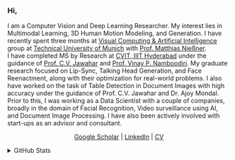 ### Hi, 
I am a Computer Vision and Deep Learning Researcher. My interest lies in Multimodal Learning, 3D Human Motion Modeling, and Generation. 
I have recently spent three months at <a href="https://niessnerlab.org/" target="_blank">Visual Computing & Artificial Intelligence</a> group at <a href="https://www.tum.de" target="_blank">Technical University of Munich</a> with <a href="https://niessnerlab.org/members/matthias_niessner/profile.html" target="_blank">Prof. Matthias Nießner</a>. 
<br>
I have completed MS by Research at <a href="http://cvit.iiit.ac.in/" target="_blank">CVIT, IIIT
Hyderabad</a> under the guidance of <a href="https://faculty.iiit.ac.in/~jawahar/index.html"
target="_blank">Prof. C.V. Jawahar</a> and <a href="https://vinaypn.github.io/"
target="_blank">Prof. Vinay P. Namboodiri</a>.  My graduate research focused on
Lip-Sync, Talking Head Generation, and Face Reenactment, along with their optimization for real-world
problems. I also have worked on the task of Table Detection in Document Images with high accuracy
under the guidance of Prof. C.V. Jawahar and Dr. Ajoy Mondal. Prior to this, I was working as a Data
Scientist with a couple of companies, broadly in the domain of Facial Recognition, Video
surveillance using AI, and Document Image Processing. I have also been actively involved with start-ups as an advisor and consultant.
                </p>

<p align="center">
  <a href="https://scholar.google.com/citations?user=t8VdoRYAAAAJ&hl=en">Google Scholar</a> |
  <a href="https://www.linkedin.com/in/madhav3101/">LinkedIn</a> |
  <a href="https://github.com/mdv3101/mdv3101.github.io/blob/main/files/MadhavAgarwalCV.pdf">CV</a> 
</p>

<details>
  <summary>
    GitHub Stats
  </summary>
<p align="left"> <img src="https://komarev.com/ghpvc/?username=mdv3101" alt="mdv3101" /> </p>

![Madhav's GitHub stats](https://github-readme-stats.vercel.app/api?username=mdv3101&count_private=true&show_icons=true&theme=tokyonight)
![Top Langs](https://github-readme-stats.vercel.app/api/top-langs/?username=mdv3101&theme=tokyonight&langs_count=4&layout=compact)
  </a>
</details>
<!--
**mdv3101/mdv3101** is a ✨ _special_ ✨ repository because its `README.md` (this file) appears on your GitHub profile.

Here are some ideas to get you started:

- 🔭 I’m currently working on ...
- 🌱 I’m currently learning ...
- 👯 I’m looking to collaborate on ...
- 🤔 I’m looking for help with ...
- 💬 Ask me about ...
- 📫 How to reach me: ...
- 😄 Pronouns: ...
- ⚡ Fun fact: ...
-->
